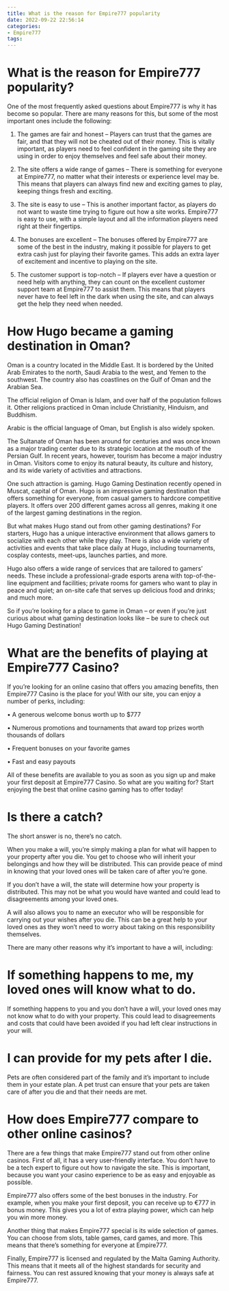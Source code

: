 ```yaml
---
title: What is the reason for Empire777 popularity
date: 2022-09-22 22:56:14
categories:
- Empire777
tags:
---
```



#  What is the reason for Empire777 popularity?

One of the most frequently asked questions about Empire777 is why it has become so popular. There are many reasons for this, but some of the most important ones include the following:

1. The games are fair and honest – Players can trust that the games are fair, and that they will not be cheated out of their money. This is vitally important, as players need to feel confident in the gaming site they are using in order to enjoy themselves and feel safe about their money.

2. The site offers a wide range of games – There is something for everyone at Empire777, no matter what their interests or experience level may be. This means that players can always find new and exciting games to play, keeping things fresh and exciting.

3. The site is easy to use – This is another important factor, as players do not want to waste time trying to figure out how a site works. Empire777 is easy to use, with a simple layout and all the information players need right at their fingertips.

4. The bonuses are excellent – The bonuses offered by Empire777 are some of the best in the industry, making it possible for players to get extra cash just for playing their favorite games. This adds an extra layer of excitement and incentive to playing on the site.

5. The customer support is top-notch – If players ever have a question or need help with anything, they can count on the excellent customer support team at Empire777 to assist them. This means that players never have to feel left in the dark when using the site, and can always get the help they need when needed.

#  How Hugo became a gaming destination in Oman?

Oman is a country located in the Middle East. It is bordered by the United Arab Emirates to the north, Saudi Arabia to the west, and Yemen to the southwest. The country also has coastlines on the Gulf of Oman and the Arabian Sea.

The official religion of Oman is Islam, and over half of the population follows it. Other religions practiced in Oman include Christianity, Hinduism, and Buddhism.

Arabic is the official language of Oman, but English is also widely spoken.

The Sultanate of Oman has been around for centuries and was once known as a major trading center due to its strategic location at the mouth of the Persian Gulf. In recent years, however, tourism has become a major industry in Oman. Visitors come to enjoy its natural beauty, its culture and history, and its wide variety of activities and attractions.

One such attraction is gaming. Hugo Gaming Destination recently opened in Muscat, capital of Oman. Hugo is an impressive gaming destination that offers something for everyone, from casual gamers to hardcore competitive players. It offers over 200 different games across all genres, making it one of the largest gaming destinations in the region.

But what makes Hugo stand out from other gaming destinations? For starters, Hugo has a unique interactive environment that allows gamers to socialize with each other while they play. There is also a wide variety of activities and events that take place daily at Hugo, including tournaments, cosplay contests, meet-ups, launches parties, and more.

Hugo also offers a wide range of services that are tailored to gamers’ needs. These include a professional-grade esports arena with top-of-the-line equipment and facilities; private rooms for gamers who want to play in peace and quiet; an on-site cafe that serves up delicious food and drinks; and much more.

So if you’re looking for a place to game in Oman – or even if you’re just curious about what gaming destination looks like – be sure to check out Hugo Gaming Destination!

#  What are the benefits of playing at Empire777 Casino?

If you’re looking for an online casino that offers you amazing benefits, then Empire777 Casino is the place for you! With our site, you can enjoy a number of perks, including:

• A generous welcome bonus worth up to $777

• Numerous promotions and tournaments that award top prizes worth thousands of dollars

• Frequent bonuses on your favorite games

• Fast and easy payouts

All of these benefits are available to you as soon as you sign up and make your first deposit at Empire777 Casino. So what are you waiting for? Start enjoying the best that online casino gaming has to offer today!

#  Is there a catch?

The short answer is no, there’s no catch.

When you make a will, you’re simply making a plan for what will happen to your property after you die. You get to choose who will inherit your belongings and how they will be distributed. This can provide peace of mind in knowing that your loved ones will be taken care of after you’re gone.

If you don’t have a will, the state will determine how your property is distributed. This may not be what you would have wanted and could lead to disagreements among your loved ones.

A will also allows you to name an executor who will be responsible for carrying out your wishes after you die. This can be a great help to your loved ones as they won’t need to worry about taking on this responsibility themselves.

There are many other reasons why it’s important to have a will, including:

# If something happens to me, my loved ones will know what to do.

If something happens to you and you don’t have a will, your loved ones may not know what to do with your property. This could lead to disagreements and costs that could have been avoided if you had left clear instructions in your will.

# I can provide for my pets after I die.


 Pets are often considered part of the family and it’s important to include them in your estate plan. A pet trust can ensure that your pets are taken care of after you die and that their needs are met.

#  How does Empire777 compare to other online casinos?

There are a few things that make Empire777 stand out from other online casinos. First of all, it has a very user-friendly interface. You don’t have to be a tech expert to figure out how to navigate the site. This is important, because you want your casino experience to be as easy and enjoyable as possible.

Empire777 also offers some of the best bonuses in the industry. For example, when you make your first deposit, you can receive up to €777 in bonus money. This gives you a lot of extra playing power, which can help you win more money.

Another thing that makes Empire777 special is its wide selection of games. You can choose from slots, table games, card games, and more. This means that there’s something for everyone at Empire777.

Finally, Empire777 is licensed and regulated by the Malta Gaming Authority. This means that it meets all of the highest standards for security and fairness. You can rest assured knowing that your money is always safe at Empire777.